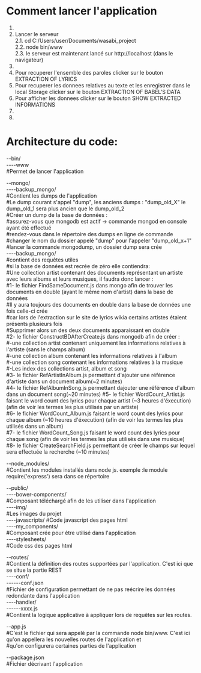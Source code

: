 
Comment lancer l'application
=======
1. 
2. Lancer le serveur  
	2.1. cd C:/Users/user/Documents/wasabi_project  
	2.2. node bin/www  
	2.3. le serveur est maintenant lancé sur http://localhost (dans le navigateur)  
3.  
4. Pour recuperer l'ensemble des paroles clicker sur le bouton EXTRACTION OF LYRICS
5. Pour recuperer les donnees relatives au texte et les enregistrer dans le local Storage clicker sur le bouton EXTRACTION OF BABEL'S DATA
6. Pour afficher les donnees clicker sur le bouton SHOW EXTRACTED INFORMATIONS
7. 
8. 


Architecture du code:
=======
--bin/  
----www  
	#Permet de lancer l'application  



--mongo/  
----backup_mongo/  
	#Contient les dumps de l'application  
	#Le dump courant s'appel "dump", les anciens dumps : "dump_old_X" le dump_old_1 sera plus ancien que le dump_old_2  
	#Créer un dump de la base de données :   
		#assurez-vous que mongodb est actif -> commande mongod en console ayant été effectué  
		#rendez-vous dans le répertoire des dumps en ligne de commande   
		#changer le nom du dossier appelé "dump" pour l'appeler "dump_old_x+1"  
		#lancer la commande mongodump, un dossier dump sera crée  
----backup_mongo/  
	#contient des requêtes utiles  
	#si la base de données est recrée de zéro elle contiendra:  
		#Une collection artist contenant des documents représentant un artiste avec leurs albums et leurs musiques, il faudra donc lancer :  
			#1- le fichier FindSameDocument.js dans mongo afin de trouver les documents en double (ayant le même nom d'artist) dans la base de données  
				#Il y aura toujours des documents en double dans la base de données une fois celle-ci crée  
				#car lors de l'extraction  sur le site de lyrics wikia certains artistes étaient présents plusieurs fois  
				#Supprimer alors un des deux documents apparaissant en double  
			#2- le fichier ConstructBDAfterCreate.js dans mongodb afin de créer :   
				#-une collection artist contenant uniquement les informations relatives à l'artiste (sans le champs album)  
				#-une collection album contenant les informations relatives à l'album  
				#-une collection song contenant les informations relatives à la musique  
				#-Les index des collections artist, album et song  
            #3- le fichier RefArtistInAlbum.js permettant d'ajouter une référence d'artiste dans un document album(~2 minutes)  
			#4- le fichier RefAlbumInSong.js permettant dajouter une référence d'album dans un document song(~20 minutes) 
			#5- le fichier WordCount_Artist.js faisant le word count des lyrics pour chaque artist (~3 heures d'éxecution)(afin de voir les termes les plus utilisés par un artiste)  
			#6- le fichier WordCount_Album.js faisant le word count des lyrics pour chaque album (~10 heures d'éxecution) (afin de voir les termes les plus utilisés dans un album)  
			#7- le fichier WordCount_Song.js faisant le word count des lyrics pour chaque song (afin de voir les termes les plus utilisés dans une musique)   
			#8- le fichier CreateSearchField.js permettant de créer le champs sur lequel sera effectuée la recherche (~10 minutes)  

--node_modules/  
	#Contient les modules installés dans node js. exemple :le module require('express') sera dans ce répertoire  



--public/  
----bower-components/  
	#Composant téléchargé afin de les utiliser dans l'application  
----img/  
	#Les images du projet  
----javascripts/ 
	#Code javascript des pages html  
----my_components/  
	#Composant crée pour être utilisé dans l'application  
----stylesheets/  
	#Code css des pages html  



--routes/  
	#Contient la définition des routes supportées par l'application. C'est ici que se situe la partie REST  
----conf/  
------conf.json  
	#Fichier de configuration permettant  de ne pas reécrire les données redondante dans l'application  
----handler/  
------xxxx.js  
	#Contient la logique applicative à appliquer lors de requêtes sur les routes.   



--app.js  
	#C'est le fichier qui sera appelé par la commande node bin/www. C'est ici qu'on appellera les nouvelles routes de l'application et   
        #qu'on configurera certaines parties de l'application  



--package.json  
	#Fichier décrivant l'application  



